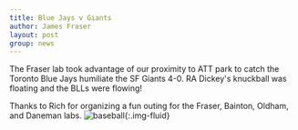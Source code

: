 ```yaml
---
title: Blue Jays v Giants
author: James Fraser
layout: post
group: news
---
```

The Fraser lab took advantage of our proximity to ATT park to catch the Toronto Blue Jays humiliate the SF Giants 4-0.  RA Dickey's knuckball was floating and the BLLs were flowing!

Thanks to Rich for organizing a fun outing for the Fraser, Bainton, Oldham, and Daneman labs.
![baseball](/lab/static/img/news/baseball.jpg "baseball"){:.img-fluid}
